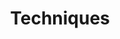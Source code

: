 ---
title: "Techniques"
sort: 1
short: tech
type: checkbox
filters:
- short: html
  title: <abbr title="Hypertext Markup Language">HTML</abbr>
- short: css
  title: <abbr title="Cascading Style Sheets (CSS)">CSS</abbr>
- short: smil
  title: <abbr title="Synchronized Multimedia Integration Language (SMIL)">SMIL</abbr>
- short: js
  title: Client-side Scripting
- short: server
  title: Server-side Scripting
- short: flash
  title: Flash
- short: pdf
  title: PDF
- short: sl
  title: Silverlight
- short: wai-aria
  title: <abbr title="Web Accessibility Initiative - Accessible Rich Internet Applications">WAI-ARIA</abbr>
---